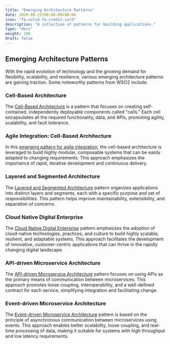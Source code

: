 ```yaml
---
title: "Emerging Architecture Patterns"
date: 2020-08-21T00:00:00+00:00
icon: "fa-solid fa-credit-card"
description: "A collection of patterns for building applications."
type: "docs"
weight: 100
draft: false
---
```


## Emerging Architecture Patterns

With the rapid evolution of technology and the growing demand for flexibility, scalability, and resilience, various emerging architecture patterns are gaining traction. Some noteworthy patterns from WSO2 include:

### Cell-Based Architecture

The [Cell-Based Architecture](https://github.com/wso2/reference-architecture/blob/master/reference-architecture-cell-based.md) is a pattern that focuses on creating self-contained, independently deployable components called "cells." Each cell encapsulates all the required functionality, data, and APIs, promoting agility, scalability, and fault tolerance.

### Agile Integration: Cell-Based Architecture

In this [emerging pattern for agile integration](https://wso2.com/library/conference/2018/11/wso2con-eu-2018-an-emerging-architecture-pattern-for-agile-integration-cell-based-architecture/), the cell-based architecture is leveraged to build highly modular, composable systems that can be easily adapted to changing requirements. This approach emphasizes the importance of rapid, iterative development and continuous delivery.

### Layered and Segmented Architecture

The [Layered and Segmented Architecture](https://github.com/wso2/reference-architecture/blob/master/reference-architecture-layered-segmented.md) pattern organizes applications into distinct layers and segments, each with a specific purpose and set of responsibilities. This pattern helps improve maintainability, extensibility, and separation of concerns.

### Cloud Native Digital Enterprise

The [Cloud Native Digital Enterprise](https://github.com/wso2/reference-architecture/blob/master/reference-cloud-native-architecture-digital-enterprise.md) pattern emphasizes the adoption of cloud-native technologies, practices, and culture to build highly scalable, resilient, and adaptable systems. This approach facilitates the development of innovative, customer-centric applications that can thrive in the rapidly changing digital landscape.

### API-driven Microservice Architecture

The [API-driven Microservice Architecture](https://github.com/wso2/reference-architecture/blob/master/api-driven-microservice-architecture.md) pattern focuses on using APIs as the primary means of communication between microservices. This approach promotes loose coupling, interoperability, and a well-defined contract for each service, simplifying integration and facilitating change.

### Event-driven Microservice Architecture

The [Event-driven Microservice Architecture](https://github.com/wso2/reference-architecture/blob/master/event-driven-api-architecture.md) pattern is based on the principle of asynchronous communication between microservices using events. This approach enables better scalability, loose coupling, and real-time processing of data, making it suitable for systems with high throughput and low latency requirements.
